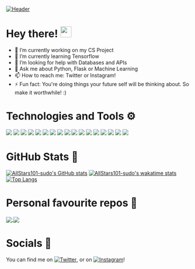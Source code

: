[![Header](https://user-images.githubusercontent.com/53670363/124357102-4fd64600-dc4c-11eb-8181-cc3cbd2c486f.png)](https://www.twitter.com/AllStars101X/)


# Hey there! <img src="https://raw.githubusercontent.com/MartinHeinz/MartinHeinz/master/wave.gif" width="30px">
- 🔭 I’m currently working on my CS Project
- 🌱 I’m currently learning Tensorflow
- 🤔 I’m looking for help with Databases and APIs
- 💬 Ask me about Python, Flask or Machine Learning
- 📫 How to reach me: Twitter or Instagram!
- ⚡ Fun fact: You're doing things your future self will be thinking about. So make it worthwhile! :)

# Technologies and Tools ⚙ 
![](https://img.shields.io/badge/OS-Linux-informational?style=for-the-badge&logo=linux&color=red)
![](https://img.shields.io/badge/OS-Arch_Linux-informational?style=for-the-badge&logo=archlinux)
![](https://img.shields.io/badge/Code-Python-informational?style=for-the-badge&logo=python&color=red)
![](https://img.shields.io/badge/OS-Kali_Linux-informational?style=for-the-badge&logo=kalilinux)
![](https://img.shields.io/badge/Code-JavaScript-informational?style=for-the-badge&logo=javascript&color=red)
![](https://img.shields.io/badge/AI-Tensorflow-informational?style=for-the-badge&logo=tensorflow)
![](https://img.shields.io/badge/Cloud-GCP-informational?style=for-the-badge&logo=googlecloud&color=red)
![](https://img.shields.io/badge/Cloud-Azure-informational?style=for-the-badge&logo=microsoftazure)
![](https://img.shields.io/badge/IDE-VSCode-informational?style=for-the-badge&logo=visualstudiocode&color=red)
![](https://img.shields.io/badge/IDE-Vim-informational?style=for-the-badge&logo=vim)
![](https://img.shields.io/badge/IDE-Nano-informational?style=for-the-badge&logo=nano&color=red)
![](https://img.shields.io/badge/Web-Flask-informational?style=for-the-badge&logo=flask&color=red)
![](https://img.shields.io/badge/Web-Django-informational?style=for-the-badge&logo=django)
![](https://img.shields.io/badge/Shell-Bash-informational?style=for-the-badge&logo=shell&color=red)
![](https://img.shields.io/badge/Code-HTML-informational?style=for-the-badge&logo=html5)
![](https://img.shields.io/badge/Code-CSS-informational?style=for-the-badge&logo=css3)
![](https://img.shields.io/badge/Design-Adobe_CC-informational?style=for-the-badge&logo=adobe)


# GitHub Stats 🔭 
[![AllStars101-sudo's GitHub stats](https://github-readme-stats.vercel.app/api?username=AllStars101-sudo&show_icons=true&theme=tokyonight)](https://github.com/anuraghazra/github-readme-stats)
 [![AllStars101-sudo's wakatime stats](https://github-readme-stats.vercel.app/api/wakatime?username=AllStars101&show_icons=true&theme=tokyonight)](https://github.com/anuraghazra/github-readme-stats)
 [![Top Langs](https://github-readme-stats.vercel.app/api/top-langs/?username=AllStars101-sudo&show_icons=true&theme=tokyonight)](https://github.com/anuraghazra/github-readme-stats)

# Personal favourite repos 🌟 
<a href="https://github.com/AllStars101-sudo/IntelliMed">
  <img align="center" src="https://github-readme-stats.vercel.app/api/pin/?username=AllStars101-sudo&repo=IntelliMed&show_icons=true&theme=tokyonight" />
</a>
<a href="https://github.com/AllStars101-sudo/IntelliTable">
  <img align="center" src="https://github-readme-stats.vercel.app/api/pin/?username=AllStars101-sudo&repo=IntelliTable&show_icons=true&theme=tokyonight" />
</a>

# Socials 📱 

<!-- Actual text -->

You can find me on [![Twitter][1.2]][1], or on [![Instagram][2.2]][2]!

<!-- Icons -->

[1.2]: https://user-images.githubusercontent.com/53670363/124358215-e0fbeb80-dc51-11eb-8b45-503ce3302de2.png (twitter icon without padding)
[2.2]: https://user-images.githubusercontent.com/53670363/124358210-da6d7400-dc51-11eb-8afa-7efc09bea4ae.png (Instagram icon without padding)

<!-- Links to your social media accounts -->

[1]: https://twitter.com/AllStars101X
[2]: https://www.instagram.com/allstars101

